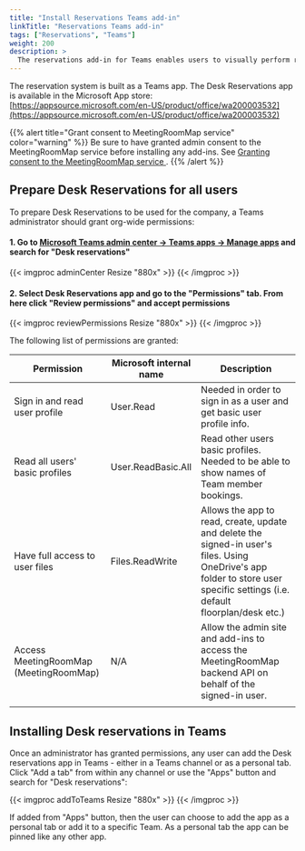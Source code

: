 ```yaml
---
title: "Install Reservations Teams add-in"
linkTitle: "Reservations Teams add-in"
tags: ["Reservations", "Teams"]
weight: 200
description: >
  The reservations add-in for Teams enables users to visually perform reservations for desks or other custom locations defined.
---
```


The reservation system is built as a Teams app. The Desk Reservations app is available in the Microsoft App store:
[https://appsource.microsoft.com/en-US/product/office/wa200003532](https://appsource.microsoft.com/en-US/product/office/wa200003532)


{{% alert title="Grant consent to MeetingRoomMap service" color="warning" %}}
Be sure to have granted admin consent to the MeetingRoomMap service before installing any add-ins. See [Granting consent to the MeetingRoomMap service
](/getting-started/admin/).
{{% /alert %}}



## Prepare Desk Reservations for all users

To prepare Desk Reservations to be used for the company, a Teams administrator should grant org-wide permissions:


#### 1. Go to [Microsoft Teams admin center -> Teams apps -> Manage apps](https://admin.teams.microsoft.com/policies/manage-apps) and search for "Desk reservations"

{{< imgproc adminCenter Resize "880x" >}}
{{< /imgproc >}}

#### 2. Select Desk Reservations app and go to the "Permissions" tab. From here click "Review permissions" and accept permissions

{{< imgproc reviewPermissions Resize "880x" >}}
{{< /imgproc >}}

The following list of permissions are granted:

| Permission                             | Microsoft internal name  | Description                                                                                                                                                         |
|----------------------------------------|--------------------------|---------------------------------------------------------------------------------------------------------------------------------------------------------------------|
| Sign in and read user profile          | User.Read                | Needed in order to sign in as a user and get basic user profile info.                                                                                               |
| Read all users' basic profiles         | User.ReadBasic.All       | Read other users basic profiles. Needed to be able to show names of Team member bookings.                                                                           |
| Have full access to user files         | Files.ReadWrite          | Allows the app to read, create, update and delete the signed-in user's files. Using OneDrive's app folder to store user specific settings (i.e. default floorplan/desk etc.) |
| Access MeetingRoomMap (MeetingRoomMap) | N/A                      | Allow the admin site and add-ins to access the MeetingRoomMap backend API on behalf of the signed-in user.                                                          |
|                                        |                          |                                                                                                                                                                     |


## Installing Desk reservations in Teams

Once an administrator has granted permissions, any user can add the Desk reservations app in Teams - either in a Teams channel or as a personal tab. 
Click "Add a tab" from within any channel or use the "Apps" button and search for "Desk reservations":


{{< imgproc addToTeams Resize "880x" >}}
{{< /imgproc >}}

If added from "Apps" button, then the user can choose to add the app as a personal tab or add it to a specific Team. As a personal tab the app can be pinned like any other app. 
